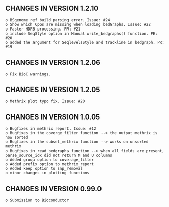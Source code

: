 CHANGES IN VERSION 1.2.10
-------------------------
    o BSgenome ref build parsing error. Issue: #24
    o Show which CpGs are missing when loading bedGraphs. Issue: #22
    o Faster HDF5 processing. PR: #21
    o include SeqStyle option in Manual write_bedgraphs() function. PE: #20
    o added the argument for SeqlevelsStyle and trackline in bedgraph. PR: #19
    
CHANGES IN VERSION 1.2.06
-------------------------
    o Fix BioC warnings.

CHANGES IN VERSION 1.2.05
-------------------------
    o Methrix plot typo fix. Issue: #20

CHANGES IN VERSION 1.0.05
-------------------------
    o Bugfixes in methrix report. Issue: #12
    o Bugfixes in the coverge_filter function --> the output methrix is now sorted
    o Bugfixes in the subset_methrix function --> works on unsorted methrix
    o Bugfixes in read_bedgraphs function --> when all fields are present, parse_source_idx did not return M and U columns
    o Added group option to coverage_filter
    o Added prefix option to methrix_report
    o Added keep option to snp_removal
    o minor changes in plotting functions 

CHANGES IN VERSION 0.99.0
-------------------------
    o Submission to Bioconductor